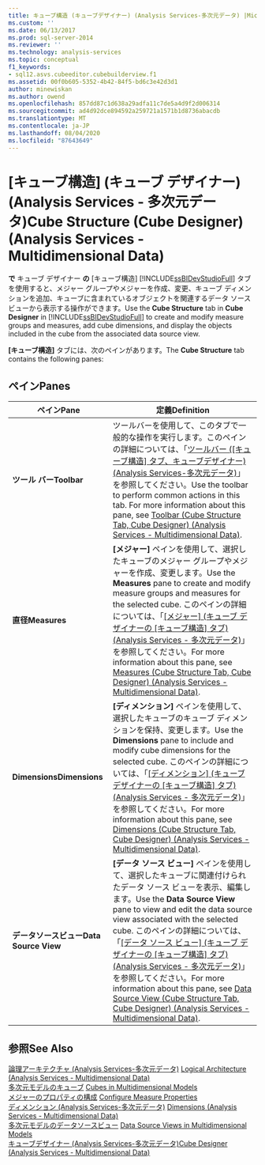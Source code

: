 ```yaml
---
title: キューブ構造 (キューブデザイナー) (Analysis Services-多次元データ) |Microsoft Docs
ms.custom: ''
ms.date: 06/13/2017
ms.prod: sql-server-2014
ms.reviewer: ''
ms.technology: analysis-services
ms.topic: conceptual
f1_keywords:
- sql12.asvs.cubeeditor.cubebuilderview.f1
ms.assetid: 00f0b605-5352-4b42-84f5-bd6c3e42d3d1
author: minewiskan
ms.author: owend
ms.openlocfilehash: 857dd87c1d638a29adfa11c7de5a4d9f2d006314
ms.sourcegitcommit: ad4d92dce894592a259721a1571b1d8736abacdb
ms.translationtype: MT
ms.contentlocale: ja-JP
ms.lasthandoff: 08/04/2020
ms.locfileid: "87643649"
---
```

# <a name="cube-structure-cube-designer-analysis-services---multidimensional-data"></a><span data-ttu-id="a7ebc-102">[キューブ構造] (キューブ デザイナー) (Analysis Services - 多次元データ)</span><span class="sxs-lookup"><span data-stu-id="a7ebc-102">Cube Structure (Cube Designer) (Analysis Services - Multidimensional Data)</span></span>
  <span data-ttu-id="a7ebc-103">**で** キューブ デザイナー **の** [キューブ構造] [!INCLUDE[ssBIDevStudioFull](../includes/ssbidevstudiofull-md.md)] タブを使用すると、メジャー グループやメジャーを作成、変更、キューブ ディメンションを追加、キューブに含まれているオブジェクトを関連するデータ ソース ビューから表示する操作ができます。</span><span class="sxs-lookup"><span data-stu-id="a7ebc-103">Use the **Cube Structure** tab in **Cube Designer** in [!INCLUDE[ssBIDevStudioFull](../includes/ssbidevstudiofull-md.md)] to create and modify measure groups and measures, add cube dimensions, and display the objects included in the cube from the associated data source view.</span></span>  
  
 <span data-ttu-id="a7ebc-104">**[キューブ構造]** タブには、次のペインがあります。</span><span class="sxs-lookup"><span data-stu-id="a7ebc-104">The **Cube Structure** tab contains the following panes:</span></span>  
  
## <a name="panes"></a><span data-ttu-id="a7ebc-105">ペイン</span><span class="sxs-lookup"><span data-stu-id="a7ebc-105">Panes</span></span>  
  
|<span data-ttu-id="a7ebc-106">ペイン</span><span class="sxs-lookup"><span data-stu-id="a7ebc-106">Pane</span></span>|<span data-ttu-id="a7ebc-107">定義</span><span class="sxs-lookup"><span data-stu-id="a7ebc-107">Definition</span></span>|  
|----------|----------------|  
|<span data-ttu-id="a7ebc-108">**ツール バー**</span><span class="sxs-lookup"><span data-stu-id="a7ebc-108">**Toolbar**</span></span>|<span data-ttu-id="a7ebc-109">ツールバーを使用して、このタブで一般的な操作を実行します。このペインの詳細については、「[ツールバー &#40;[キューブ構造] タブ、キューブデザイナー&#41; &#40;Analysis Services-多次元データ&#41;](toolbar-cube-structure-cube-designer-analysis-services-multidimensional-data.md)」を参照してください。</span><span class="sxs-lookup"><span data-stu-id="a7ebc-109">Use the toolbar to perform common actions in this tab. For more information about this pane, see [Toolbar &#40;Cube Structure Tab, Cube Designer&#41; &#40;Analysis Services - Multidimensional Data&#41;](toolbar-cube-structure-cube-designer-analysis-services-multidimensional-data.md).</span></span>|  
|<span data-ttu-id="a7ebc-110">**直径**</span><span class="sxs-lookup"><span data-stu-id="a7ebc-110">**Measures**</span></span>|<span data-ttu-id="a7ebc-111">**[メジャー]** ペインを使用して、選択したキューブのメジャー グループやメジャーを作成、変更します。</span><span class="sxs-lookup"><span data-stu-id="a7ebc-111">Use the **Measures** pane to create and modify measure groups and measures for the selected cube.</span></span> <span data-ttu-id="a7ebc-112">このペインの詳細については、「[[メジャー] (キューブ デザイナーの [キューブ構造] タブ) (Analysis Services - 多次元データ)](measures-cube-structure-cube-designer-analysis-services-multidimensional-data.md)」を参照してください。</span><span class="sxs-lookup"><span data-stu-id="a7ebc-112">For more information about this pane, see [Measures &#40;Cube Structure Tab, Cube Designer&#41; &#40;Analysis Services - Multidimensional Data&#41;](measures-cube-structure-cube-designer-analysis-services-multidimensional-data.md).</span></span>|  
|<span data-ttu-id="a7ebc-113">**Dimensions**</span><span class="sxs-lookup"><span data-stu-id="a7ebc-113">**Dimensions**</span></span>|<span data-ttu-id="a7ebc-114">**[ディメンション]** ペインを使用して、選択したキューブのキューブ ディメンションを保持、変更します。</span><span class="sxs-lookup"><span data-stu-id="a7ebc-114">Use the **Dimensions** pane to include and modify cube dimensions for the selected cube.</span></span> <span data-ttu-id="a7ebc-115">このペインの詳細については、「[[ディメンション] (キューブ デザイナーの [キューブ構造] タブ) (Analysis Services - 多次元データ)](dimensions-cube-structure-cube-designer-analysis-services-multidimensional-data.md)」を参照してください。</span><span class="sxs-lookup"><span data-stu-id="a7ebc-115">For more information about this pane, see [Dimensions &#40;Cube Structure Tab, Cube Designer&#41; &#40;Analysis Services - Multidimensional Data&#41;](dimensions-cube-structure-cube-designer-analysis-services-multidimensional-data.md).</span></span>|  
|<span data-ttu-id="a7ebc-116">**データソースビュー**</span><span class="sxs-lookup"><span data-stu-id="a7ebc-116">**Data Source View**</span></span>|<span data-ttu-id="a7ebc-117">**[データ ソース ビュー]** ペインを使用して、選択したキューブに関連付けられたデータ ソース ビューを表示、編集します。</span><span class="sxs-lookup"><span data-stu-id="a7ebc-117">Use the **Data Source View** pane to view and edit the data source view associated with the selected cube.</span></span> <span data-ttu-id="a7ebc-118">このペインの詳細については、「[[データ ソース ビュー] (キューブ デザイナーの [キューブ構造] タブ) (Analysis Services - 多次元データ)](data-source-view-cube-designer-analysis-services-multidimensional-data.md)」を参照してください。</span><span class="sxs-lookup"><span data-stu-id="a7ebc-118">For more information about this pane, see [Data Source View &#40;Cube Structure Tab, Cube Designer&#41; &#40;Analysis Services - Multidimensional Data&#41;](data-source-view-cube-designer-analysis-services-multidimensional-data.md).</span></span>|  
  
## <a name="see-also"></a><span data-ttu-id="a7ebc-119">参照</span><span class="sxs-lookup"><span data-stu-id="a7ebc-119">See Also</span></span>  
 <span data-ttu-id="a7ebc-120">[論理アーキテクチャ &#40;Analysis Services-多次元データ&#41;](multidimensional-models/olap-logical/understanding-microsoft-olap-logical-architecture.md) </span><span class="sxs-lookup"><span data-stu-id="a7ebc-120">[Logical Architecture &#40;Analysis Services - Multidimensional Data&#41;](multidimensional-models/olap-logical/understanding-microsoft-olap-logical-architecture.md) </span></span>  
 <span data-ttu-id="a7ebc-121">[多次元モデルのキューブ](multidimensional-models/cubes-in-multidimensional-models.md) </span><span class="sxs-lookup"><span data-stu-id="a7ebc-121">[Cubes in Multidimensional Models](multidimensional-models/cubes-in-multidimensional-models.md) </span></span>  
 <span data-ttu-id="a7ebc-122">[メジャーのプロパティの構成](multidimensional-models/configure-measure-properties.md) </span><span class="sxs-lookup"><span data-stu-id="a7ebc-122">[Configure Measure Properties](multidimensional-models/configure-measure-properties.md) </span></span>  
 <span data-ttu-id="a7ebc-123">[ディメンション &#40;Analysis Services-多次元データ&#41;](multidimensional-models-olap-logical-dimension-objects/dimensions-analysis-services-multidimensional-data.md) </span><span class="sxs-lookup"><span data-stu-id="a7ebc-123">[Dimensions &#40;Analysis Services - Multidimensional Data&#41;](multidimensional-models-olap-logical-dimension-objects/dimensions-analysis-services-multidimensional-data.md) </span></span>  
 <span data-ttu-id="a7ebc-124">[多次元モデルのデータソースビュー](multidimensional-models/data-source-views-in-multidimensional-models.md) </span><span class="sxs-lookup"><span data-stu-id="a7ebc-124">[Data Source Views in Multidimensional Models](multidimensional-models/data-source-views-in-multidimensional-models.md) </span></span>  
 [<span data-ttu-id="a7ebc-125">キューブデザイナー &#40;Analysis Services-多次元データ&#41;</span><span class="sxs-lookup"><span data-stu-id="a7ebc-125">Cube Designer &#40;Analysis Services - Multidimensional Data&#41;</span></span>](cube-designer-analysis-services-multidimensional-data.md)  
  
  
